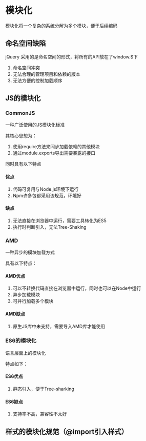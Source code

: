 # 模块化

模块化将一个复杂的系统分解为多个模块，便于后续编码

## 命名空间缺陷

jQuery 采用的是命名空间的形式，将所有的API放在了window.$下

1. 命名空间冲突
2. 无法合理的管理项目和依赖的版本
3. 无法方便的控制加载顺序

## JS的模块化

### CommonJS

一种广泛使用的JS模块化标准

其核心思想为：

1. 使用require方法来同步加载依赖的其他模块
2. 通过module.exports导出需要暴露的接口

同时具有以下特点

#### 优点

1. 代码可复用与Node.js环境下运行
2. Npm许多包都采用该规范，环境好

#### 缺点

1. 无法直接在浏览器中运行，需要工具转化为ES5
2. 执行时判断引入，无法Tree-Shaking

### AMD

一种异步的模块加载方式

具有以下特点：

#### AMD优点

1. 可以不转换代码直接在浏览器中运行，同时也可以在Node中运行
2. 异步加载模块
3. 可并行加载多个模块

#### AMD缺点

1. 原生JS库中未支持，需要导入AMD库才能使用

### ES6的模块化

语言层面上的模块化

特点如下：

#### ES6优点

1. 静态引入，便于Tree-sharking

#### ES6缺点

1. 支持率不高，兼容性不太好

## 样式的模块化规范（@import引入样式）
